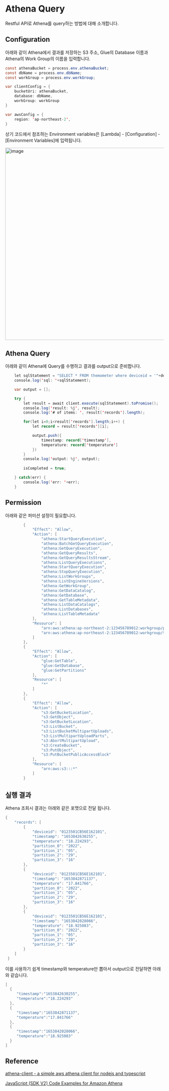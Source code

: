 # Athena Query

Restful API로 Athena를 query하는 방법에 대해 소개합니다. 

## Configuration

아래와 같이 Athena에서 결과를 저장하는 S3 주소, Glue의 Database 이름과 Athena의 Work Group의 이름을 입력합니다.

```java
const athenaBucket = process.env.athenaBucket; 
const dbName = process.env.dbName; 
const workGroup = process.env.workGroup; 

var clientConfig = {
    bucketUri: athenaBucket,
    database: dbName,
    workGroup: workGroup
}

var awsConfig = {
    region: 'ap-northeast-2', 
}
```

상기 코드에서 참조하는 Environment variables은 [Lambda] - [Configuration] - [Environment Variables]에 입력됩니다.

<img width="610" alt="image" src="https://user-images.githubusercontent.com/52392004/170911263-2b11de30-a1dc-48e3-a751-c4c1f99686bb.png">


## Athena Query

아래와 같이 Athena에 Query를 수행하고 결과를 output으로 준비합니다.

```java
    let sqlStatement = "SELECT * FROM themometer where deviceid = '"+deviceid+"' limit 1000";
    console.log('sql: '+sqlStatement);

    var output = [];

    try {
        let result = await client.execute(sqlStatement).toPromise();
        console.log('result: %j', result);
        console.log('# of items: ', result['records'].length);

        for(let i=0;i<result['records'].length;i++) {
            let record = result['records'][i];

            output.push({
                timestamp: record['timestamp'],
                temperature: record['temperature']
            })
        }
        console.log('output: %j', output);        
        
        isCompleted = true;

    } catch(err) {
        console.log('err: '+err);
    }
```

## Permission

아래와 같은 퍼미션 설정이 필요합니다. 

```java
        {
            "Effect": "Allow",
            "Action": [
                "athena:StartQueryExecution",
                "athena:BatchGetQueryExecution",
                "athena:GetQueryExecution",
                "athena:GetQueryResults",
                "athena:GetQueryResultsStream",
                "athena:ListQueryExecutions",
                "athena:StartQueryExecution",
                "athena:StopQueryExecution",
                "athena:ListWorkGroups",
                "athena:ListEngineVersions",
                "athena:GetWorkGroup",
                "athena:GetDataCatalog",
                "athena:GetDatabase",
                "athena:GetTableMetadata",
                "athena:ListDataCatalogs",
                "athena:ListDatabases",
                "athena:ListTableMetadata"
            ],
            "Resource": [
                "arn:aws:athena:ap-northeast-2:123456789012:workgroup/primary",
                "arn:aws:athena:ap-northeast-2:123456789012:workgroup/themometer-workgroup"
            ]
        },
        {
            "Effect": "Allow",
            "Action": [
                "glue:GetTable",
                "glue:GetDatabase",
                "glue:GetPartitions"
            ],
            "Resource": [
                "*"
            ]
        },
        {
            "Effect": "Allow",
            "Action": [
                "s3:GetBucketLocation",
                "s3:GetObject",
                "s3:GetBucketLocation",
                "s3:ListBucket",
                "s3:ListBucketMultipartUploads",
                "s3:ListMultipartUploadParts",
                "s3:AbortMultipartUpload",
                "s3:CreateBucket",
                "s3:PutObject",
                "s3:PutBucketPublicAccessBlock"
            ],
            "Resource": [
                "arn:aws:s3:::*"
            ]
        }
```        


## 실행 결과 

Athena 조회시 결과는 아래와 같은 포맷으로 전달 됩니다. 

```java
{
    "records": [
        {
            "deviceid": "0123501CB56E162101",
            "timestamp": "1653842630255",
            "temperature": "18.224293",
            "partition_0": "2022",
            "partition_1": "05",
            "partition_2": "29",
            "partition_3": "16"
        },
        {
            "deviceid": "0123501CB56E162101",
            "timestamp": "1653842871137",
            "temperature": "17.841766",
            "partition_0": "2022",
            "partition_1": "05",
            "partition_2": "29",
            "partition_3": "16"
        },
        {
            "deviceid": "0123501CB56E162101",
            "timestamp": "1653842028066",
            "temperature": "18.925083",
            "partition_0": "2022",
            "partition_1": "05",
            "partition_2": "29",
            "partition_3": "16"
        }
    ]
 }
 ```
 
 이를 사용하기 쉽게 timestamp와 temperature만 뽑아서 output으로 전달하면 아래와 같습니다. 
 
 ```java
 [
   {
      "timestamp":"1653842630255",
      "temperature":"18.224293"
   },
   {
      "timestamp":"1653842871137",
      "temperature":"17.841766"
   },
   {
      "timestamp":"1653842028066",
      "temperature":"18.925083"
   }
]   
```

## Reference 
[athena-client - a simple aws athena client for nodejs and typescript](https://github.com/KoteiIto/node-athena)

[JavaScript (SDK V2) Code Examples for Amazon Athena](https://docs.aws.amazon.com/code-samples/latest/catalog/code-catalog-javascript-example_code-athena.html)
